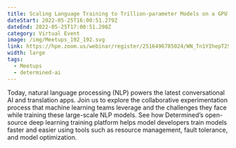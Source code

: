 ```yaml
---
title: Scaling Language Training to Trillion-parameter Models on a GPU Cluster
dateStart: 2022-05-25T16:00:51.279Z
dateEnd: 2022-05-25T17:00:51.298Z
category: Virtual Event
image: /img/Meetups_192_192.svg
link: https://hpe.zoom.us/webinar/register/2516496785024/WN_Tn1YIhepT2SbuendAF2K-w
width: large
tags:
  - Meetups
  - determined-ai
---
```


Today, natural language processing (NLP) powers the latest conversational AI and translation apps. Join us to explore the collaborative experimentation process that machine learning teams leverage and the challenges they face while training these large-scale NLP models. See how Determined’s open-source deep learning training platform helps model developers train models faster and easier using tools such as resource management, fault tolerance, and model optimization.
